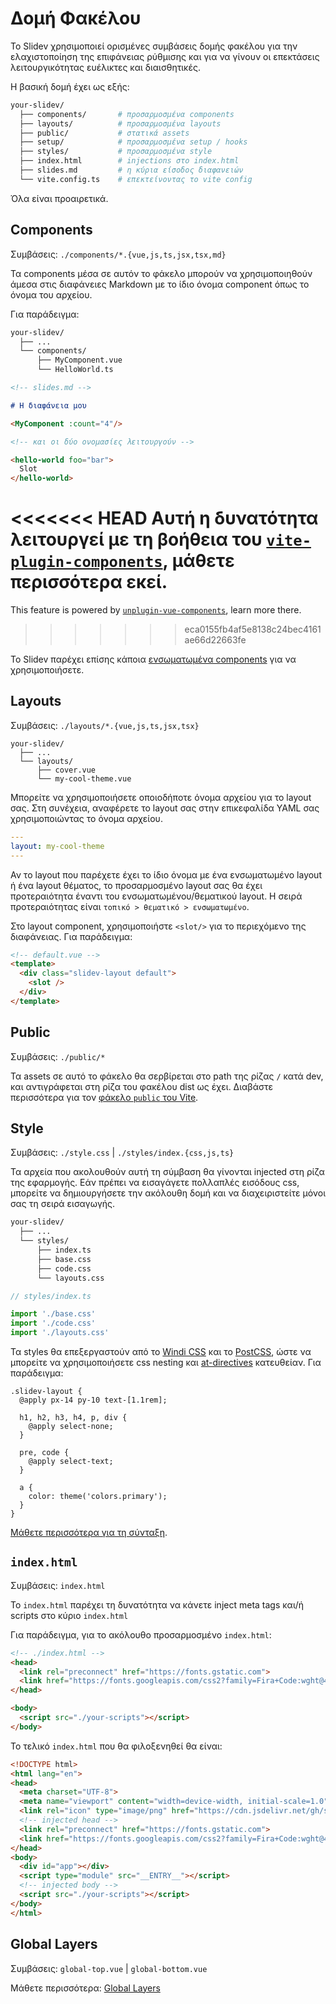 # Δομή Φακέλου

Το Slidev χρησιμοποιεί ορισμένες συμβάσεις δομής φακέλου για την ελαχιστοποίηση της επιφάνειας ρύθμισης και για να γίνουν οι επεκτάσεις λειτουργικότητας ευέλικτες και διαισθητικές.

Η βασική δομή έχει ως εξής:

```bash
your-slidev/
  ├── components/       # προσαρμοσμένα components
  ├── layouts/          # προσαρμοσμένα layouts
  ├── public/           # στατικά assets
  ├── setup/            # προσαρμοσμένα setup / hooks
  ├── styles/           # προσαρμοσμένα style
  ├── index.html        # injections στο index.html
  ├── slides.md         # η κύρια είσοδος διαφανειών
  └── vite.config.ts    # επεκτείνοντας το vite config
```

Όλα είναι προαιρετικά.

## Components

Συμβάσεις: `./components/*.{vue,js,ts,jsx,tsx,md}`

Τα components μέσα σε αυτόν το φάκελο μπορούν να χρησιμοποιηθούν άμεσα στις διαφάνειες Markdown με το ίδιο όνομα component όπως το όνομα του αρχείου.

Για παράδειγμα:

```bash
your-slidev/
  ├── ...
  └── components/
      ├── MyComponent.vue
      └── HelloWorld.ts
```

```md
<!-- slides.md -->

# Η διαφάνεια μου

<MyComponent :count="4"/>

<!-- και οι δύο ονομασίες λειτουργούν -->

<hello-world foo="bar">
  Slot
</hello-world>
```

<<<<<<< HEAD
Αυτή η δυνατότητα λειτουργεί με τη βοήθεια του [`vite-plugin-components`](https://github.com/antfu/vite-plugin-components), μάθετε περισσότερα εκεί.
=======
This feature is powered by [`unplugin-vue-components`](https://github.com/antfu/unplugin-vue-components), learn more there.
>>>>>>> eca0155fb4af5e8138c24bec4161ae66d22663fe

Το Slidev παρέχει επίσης κάποια [ενσωματωμένα components](/builtin/components) για να χρησιμοποιήσετε.

## Layouts

Συμβάσεις: `./layouts/*.{vue,js,ts,jsx,tsx}`

```
your-slidev/
  ├── ...
  └── layouts/
      ├── cover.vue
      └── my-cool-theme.vue
```

Μπορείτε να χρησιμοποιήσετε οποιοδήποτε όνομα αρχείου για το layout σας. Στη συνέχεια, αναφέρετε το layout σας στην επικεφαλίδα YAML σας χρησιμοποιώντας το όνομα αρχείου.

```yaml
---
layout: my-cool-theme
---
```

Αν το layout που παρέχετε έχει το ίδιο όνομα με ένα ενσωματωμένο layout ή ένα layout θέματος, το προσαρμοσμένο layout σας θα έχει προτεραιότητα έναντι του ενσωματωμένου/θεματικού layout. Η σειρά προτεραιότητας είναι `τοπικό > θεματικό > ενσωματωμένο`.

Στο layout component, χρησιμοποιήστε `<slot/>` για το περιεχόμενο της διαφάνειας. Για παράδειγμα:

```html
<!-- default.vue -->
<template>
  <div class="slidev-layout default">
    <slot />
  </div>
</template>
```

## Public

Συμβάσεις: `./public/*`

Τα assets σε αυτό το φάκελο θα σερβίρεται στο path της ρίζας `/` κατά dev, και αντιγράφεται στη ρίζα του φακέλου dist ως έχει. Διαβάστε περισσότερα για τον [φάκελο `public` του Vite](https://vitejs.dev/guide/assets.html#the-public-directory).

## Style

Συμβάσεις: `./style.css` | `./styles/index.{css,js,ts}`

Τα αρχεία που ακολουθούν αυτή τη σύμβαση θα γίνονται injected στη ρίζα της εφαρμογής. Εάν πρέπει να εισαγάγετε πολλαπλές εισόδους css, μπορείτε να δημιουργήσετε την ακόλουθη δομή και να διαχειριστείτε μόνοι σας τη σειρά εισαγωγής.

```bash
your-slidev/
  ├── ...
  └── styles/
      ├── index.ts
      ├── base.css
      ├── code.css
      └── layouts.css
```

```ts
// styles/index.ts

import './base.css'
import './code.css'
import './layouts.css'
```

Τα styles θα επεξεργαστούν από το [Windi CSS](https://windicss.org/) και το [PostCSS](https://postcss.org/), ώστε να μπορείτε να χρησιμοποιήσετε css nesting και [at-directives](https://windicss.org/features/directives.html) κατευθείαν. Για παράδειγμα:

```less
.slidev-layout {
  @apply px-14 py-10 text-[1.1rem];

  h1, h2, h3, h4, p, div {
    @apply select-none;
  }

  pre, code {
    @apply select-text;
  }

  a {
    color: theme('colors.primary');
  }
}
```

[Μάθετε περισσότερα για τη σύνταξη](https://windicss.org/features/directives.html).

## `index.html`

Συμβάσεις: `index.html`

Το `index.html` παρέχει τη δυνατότητα να κάνετε inject meta tags και/ή scripts στο κύριο `index.html`

Για παράδειγμα, για το ακόλουθο προσαρμοσμένο `index.html`:

```html
<!-- ./index.html -->
<head>
  <link rel="preconnect" href="https://fonts.gstatic.com">
  <link href="https://fonts.googleapis.com/css2?family=Fira+Code:wght@400;600&family=Nunito+Sans:wght@200;400;600&display=swap" rel="stylesheet">
</head>

<body>
  <script src="./your-scripts"></script>
</body>
```

Το τελικό `index.html` που θα φιλοξενηθεί θα είναι:

```html
<!DOCTYPE html>
<html lang="en">
<head>
  <meta charset="UTF-8">
  <meta name="viewport" content="width=device-width, initial-scale=1.0">
  <link rel="icon" type="image/png" href="https://cdn.jsdelivr.net/gh/slidevjs/slidev/assets/favicon.png">
  <!-- injected head -->
  <link rel="preconnect" href="https://fonts.gstatic.com">
  <link href="https://fonts.googleapis.com/css2?family=Fira+Code:wght@400;600&family=Nunito+Sans:wght@200;400;600&display=swap" rel="stylesheet">
</head>
<body>
  <div id="app"></div>
  <script type="module" src="__ENTRY__"></script>
  <!-- injected body -->
  <script src="./your-scripts"></script>
</body>
</html>
```

## Global Layers

Συμβάσεις: `global-top.vue` | `global-bottom.vue`

Μάθετε περισσότερα: [Global Layers](/custom/global-layers)


